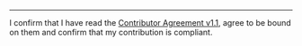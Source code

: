 

______________________________________
I confirm that I have read the [Contributor Agreement v1.1](https://github.com/tegonal/github-commons/blob/v0.4.3/.github/Contributor%20Agreement.txt), agree to be bound on them and confirm that my contribution is compliant.
